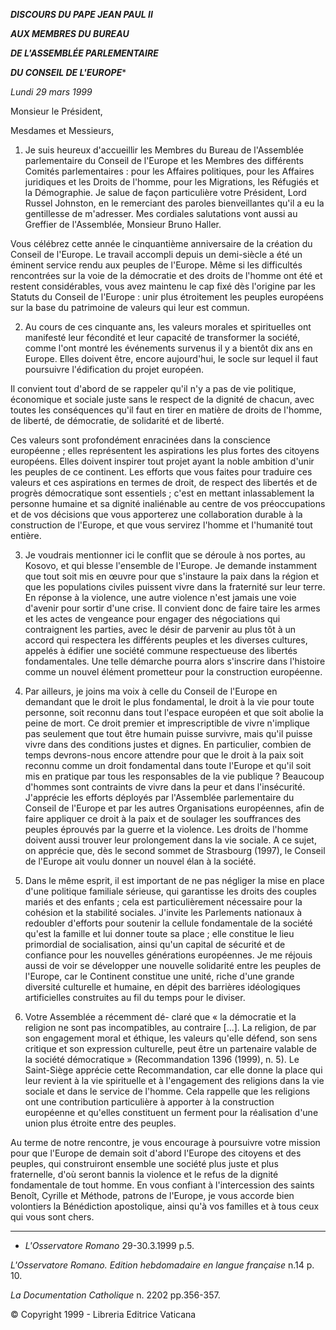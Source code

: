 ***DISCOURS DU PAPE JEAN PAUL II***

***AUX MEMBRES DU BUREAU***

***DE L'ASSEMBLÉE PARLEMENTAIRE***

***DU CONSEIL DE L'EUROPE****

*Lundi 29 mars 1999*

Monsieur le Président,

Mesdames et Messieurs,

1. Je suis heureux d'accueillir les Membres du Bureau de l'Assemblée parlementaire du Conseil de l'Europe et les Membres des différents Comités parlementaires : pour les Affaires politiques, pour les Affaires juridiques et les Droits de l'homme, pour les Migrations, les Réfugiés et la Démographie. Je salue de façon particulière votre Président, Lord Russel Johnston, en le remerciant des paroles bienveillantes qu'il a eu la gentillesse de m'adresser. Mes cordiales salutations vont aussi au Greffier de l'Assemblée, Monsieur Bruno Haller.

Vous célébrez cette année le cinquantième anniversaire de la création du Conseil de l'Europe. Le travail accompli depuis un demi-siècle a été un éminent service rendu aux peuples de l'Europe. Même si les difficultés rencontrées sur la voie de la démocratie et des droits de l'homme ont été et restent considérables, vous avez maintenu le cap fixé dès l'origine par les Statuts du Conseil de l'Europe : unir plus étroitement les peuples européens sur la base du patrimoine de valeurs qui leur est commun.

2. Au cours de ces cinquante ans, les valeurs morales et spirituelles ont manifesté leur fécondité et leur capacité de transformer la société, comme l'ont montré les événements survenus il y a bientôt dix ans en Europe. Elles doivent être, encore aujourd'hui, le socle sur lequel il faut poursuivre l'édification du projet européen.

Il convient tout d'abord de se rappeler qu'il n'y a pas de vie politique, économique et sociale juste sans le respect de la dignité de chacun, avec toutes les conséquences qu'il faut en tirer en matière de droits de l'homme, de liberté, de démocratie, de solidarité et de liberté.

Ces valeurs sont profondément enracinées dans la conscience européenne ; elles représentent les aspirations les plus fortes des citoyens européens. Elles doivent inspirer tout projet ayant la noble ambition d'unir les peuples de ce continent. Les efforts que vous faites pour traduire ces valeurs et ces aspirations en termes de droit, de respect des libertés et de progrès démocratique sont essentiels ; c'est en mettant inlassablement la personne humaine et sa dignité inaliénable au centre de vos préoccupations et de vos décisions que vous apporterez une collaboration durable à la construction de l'Europe, et que vous servirez l'homme et l'humanité tout entière.

3. Je voudrais mentionner ici le conflit que se déroule à nos portes, au Kosovo, et qui blesse l'ensemble de l'Europe. Je demande instamment que tout soit mis en œuvre pour que s'instaure la paix dans la région et que les populations civiles puissent vivre dans la fraternité sur leur terre. En réponse à la violence, une autre violence n'est jamais une voie d'avenir pour sortir d'une crise. Il convient donc de faire taire les armes et les actes de vengeance pour engager des négociations qui contraignent les parties, avec le désir de parvenir au plus tôt à un accord qui respectera les différents peuples et les diverses cultures, appelés à édifier une société commune respectueuse des libertés fondamentales. Une telle démarche pourra alors s'inscrire dans l'histoire comme un nouvel élément prometteur pour la construction européenne.

4. Par ailleurs, je joins ma voix à celle du Conseil de l'Europe en demandant que le droit le plus fondamental, le droit à la vie pour toute personne, soit reconnu dans tout l'espace européen et que soit abolie la peine de mort. Ce droit premier et imprescriptible de vivre n'implique pas seulement que tout être humain puisse survivre, mais qu'il puisse vivre dans des conditions justes et dignes. En particulier, combien de temps devrons-nous encore attendre pour que le droit à la paix soit reconnu comme un droit fondamental dans toute l'Europe et qu'il soit mis en pratique par tous les responsables de la vie publique ? Beaucoup d'hommes sont contraints de vivre dans la peur et dans l'insécurité. J'apprécie les efforts déployés par l'Assemblée parlementaire du Conseil de l'Europe et par les autres Organisations européennes, afin de faire appliquer ce droit à la paix et de soulager les souffrances des peuples éprouvés par la guerre et la violence. Les droits de l'homme doivent aussi trouver leur prolongement dans la vie sociale. A ce sujet, on apprécie que, dès le second sommet de Strasbourg (1997), le Conseil de l'Europe ait voulu donner un nouvel élan à la société.

5. Dans le même esprit, il est important de ne pas négliger la mise en place d'une politique familiale sérieuse, qui garantisse les droits des couples mariés et des enfants ; cela est particulièrement nécessaire pour la cohésion et la stabilité sociales. J'invite les Parlements nationaux à redoubler d'efforts pour soutenir la cellule fondamentale de la société qu'est la famille et lui donner toute sa place ; elle constitue le lieu primordial de socialisation, ainsi qu'un capital de sécurité et de confiance pour les nouvelles générations européennes. Je me réjouis aussi de voir se développer une nouvelle solidarité entre les peuples de l'Europe, car le Continent constitue une unité, riche d'une grande diversité culturelle et humaine, en dépit des barrières idéologiques artificielles construites au fil du temps pour le diviser.

6. Votre Assemblée a récemment dé- claré que « la démocratie et la religion ne sont pas incompatibles, au contraire [...]. La religion, de par son engagement moral et éthique, les valeurs qu'elle défend, son sens critique et son expression culturelle, peut être un partenaire valable de la société démocratique » (Recommandation 1396 (1999), n. 5). Le Saint-Siège apprécie cette Recommandation, car elle donne la place qui leur revient à la vie spirituelle et à l'engagement des religions dans la vie sociale et dans le service de l'homme. Cela rappelle que les religions ont une contribution particulière à apporter à la construction européenne et qu'elles constituent un ferment pour la réalisation d'une union plus étroite entre des peuples.

Au terme de notre rencontre, je vous encourage à poursuivre votre mission pour que l'Europe de demain soit d'abord l'Europe des citoyens et des peuples, qui construiront ensemble une société plus juste et plus fraternelle, d'où seront bannis la violence et le refus de la dignité fondamentale de tout homme. En vous confiant à l'intercession des saints Benoît, Cyrille et Méthode, patrons de l'Europe, je vous accorde bien volontiers la Bénédiction apostolique, ainsi qu'à vos familles et à tous ceux qui vous sont chers.

* * *

* *L'Osservatore Romano* 29-30.3.1999 p.5.

*L'Osservatore Romano. Edition hebdomadaire en langue française* n.14 p. 10.

*La Documentation Catholique* n. 2202 pp.356-357.

© Copyright 1999 - Libreria Editrice Vaticana